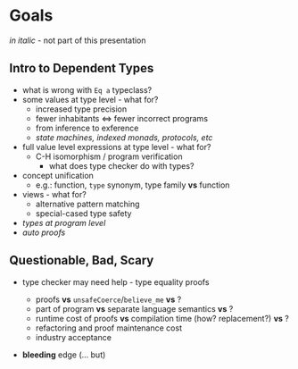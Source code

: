 
Goals
=====
_in italic_ - not part of this presentation

Intro to Dependent Types 
------------------------
  - what is wrong with `Eq a` typeclass?
  - some values at type level - what for?
    * increased type precision
    * fewer inhabitants <=> fewer incorrect programs
    * from inference to exference
    * _state machines, indexed monads, protocols, etc_ 
  - full value level expressions at type level - what for?
    * C-H isomorphism / program verification
       * what does type checker do with types?
  - concept unification 
    * e.g.: function, `type` synonym, type family __vs__ function
  - views - what for?
    * alternative pattern matching
    * special-cased type safety
  - _types at program level_
  - _auto proofs_

Questionable, Bad, Scary
------------------------
  - type checker may need help - type equality proofs 
     * proofs __vs__ `unsafeCoerce`/`believe_me` __vs__ ?
     * part of program __vs__ separate language semantics __vs__ ?
     * runtime cost of proofs __vs__ compilation time (how? replacement?) __vs__ ?
     * refactoring and proof maintenance cost
     * industry acceptance

  - __bleeding__ edge (... but)
